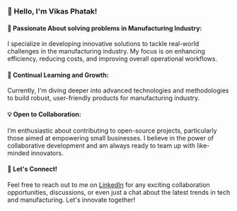 ### 👋 Hello, I'm Vikas Phatak!

#### 🚀 **Passionate About solving problems in Manufacturing Industry:**
I specialize in developing innovative solutions to tackle real-world challenges in the manufacturing industry. My focus is on enhancing efficiency, reducing costs, and improving overall operational workflows.

#### 🌟 **Continual Learning and Growth:**
Currently, I'm diving deeper into advanced technologies and methodologies to build robust, user-friendly products for manufacturing industry.

#### 💡 **Open to Collaboration:**
I’m enthusiastic about contributing to open-source projects, particularly those aimed at empowering small businesses. I believe in the power of collaborative development and am always ready to team up with like-minded innovators.

#### 🔗 **Let's Connect!**
Feel free to reach out to me on [LinkedIn]([Your-LinkedIn-Profile-URL](https://www.linkedin.com/in/vikasrp/)) for any exciting collaboration opportunities, discussions, or even just a chat about the latest trends in tech and manufacturing. Let's innovate together!


<!---
vikasp-dev/vikasp-dev is a ✨ special ✨ repository because its `README.md` (this file) appears on your GitHub profile.
You can click the Preview link to take a look at your changes.
--->
